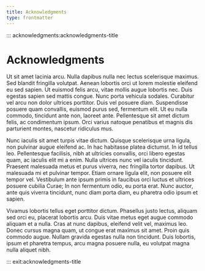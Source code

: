 ```yaml
---
title: Acknowledgments
type: frontmatter
---
```


::: acknowledgments:acknowledgments-title

# Acknowledgments

Ut sit amet lacinia arcu. Nulla dapibus nulla nec lectus scelerisque maximus. Sed blandit fringilla volutpat. Aenean lobortis orci ut lorem molestie eleifend eu sed sapien. Ut euismod felis arcu, vitae mollis augue lobortis nec. Duis egestas sapien sed mattis congue. Nunc porta vehicula sodales. Curabitur vel arcu non dolor ultrices porttitor. Duis vel posuere diam. Suspendisse posuere quam convallis, euismod purus sed, fermentum elit. Ut eu nulla commodo, tincidunt ante non, laoreet ante. Pellentesque sit amet dictum felis, ac condimentum ipsum. Orci varius natoque penatibus et magnis dis parturient montes, nascetur ridiculus mus.

Nunc iaculis sit amet turpis vitae dictum. Quisque scelerisque urna ligula, non pulvinar augue eleifend ac. In hac habitasse platea dictumst. In id tellus leo. Pellentesque facilisis, nibh at ultricies convallis, orci libero egestas quam, ac iaculis elit mi a enim. Nulla ultrices nunc vel iaculis tincidunt. Praesent malesuada metus et purus viverra, nec fringilla tortor dapibus. Ut malesuada mi et pulvinar tempor. Etiam ornare ligula elit, non posuere elit tempor vel. Vestibulum ante ipsum primis in faucibus orci luctus et ultrices posuere cubilia Curae; In non fermentum odio, eu porta erat. Nunc auctor, ante quis viverra tincidunt, nunc diam porta diam, eu pharetra odio ipsum et sapien.

Vivamus lobortis tellus eget porttitor dictum. Phasellus justo lectus, aliquam sed orci eu, placerat lobortis arcu. Duis vitae metus eget augue commodo aliquam et a nulla. Cras at nunc dapibus, eleifend velit vel, maximus leo. Donec cursus magna quam, ut congue erat maximus sit amet. Proin quis commodo augue. Nullam gravida egestas nulla non tincidunt. Duis lobortis, ipsum et pharetra tempus, arcu magna posuere nulla, eu volutpat magna nulla aliquet nibh.

::: exit:acknowledgments-title